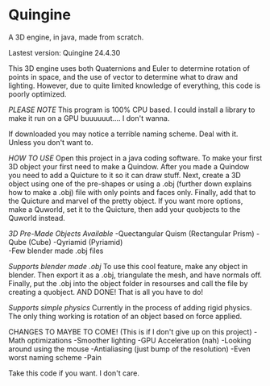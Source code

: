 # Quingine
A 3D engine, in java, made from scratch.

Lastest version: Quingine 24.4.30

This 3D engine uses both Quaternions and Euler to determine rotation of points in space,
and the use of vector to determine what to draw and lighting.
However, due to quite limited knowledge of everything,
this code is poorly optimized.

*PLEASE NOTE*
This program is 100% CPU based. I could install a library to
make it run on a GPU buuuuuut.... I don't wanna.

If downloaded you may notice a terrible naming scheme.
Deal with it. Unless you don't want to.

*HOW TO USE*
Open this project in a java coding software. To make your first 3D object your first need to make a Quindow.
After you made a Quindow you need to add a Quicture to it so it can draw stuff. Next, create a 3D object 
using one of the pre-shapes or using a .obj (further down explains how to make a .obj) file with only points and faces only. Finally, add that to 
the Quicture and marvel of the pretty object. If you want more options, make a Quworld, set it to the Quicture, then add your quobjects to the
Quworld instead.

*3D Pre-Made Objects Available*
-Quectangular Quism (Rectangular Prism)
-Qube (Cube)
-Qyriamid (Pyriamid)\
-Few blender made .obj files

*Supports blender made .obj*
To use this cool feature, make any object in blender. Then export it as a .obj, triangulate the mesh, and have normals off. Finally, put the .obj into the
object folder in resourses and call the file by creating a quobject. AND DONE! That is all you have to do! 

*Supports simple physics*
Currently in the process of adding rigid physics. The only thing working is rotation of an object based on
force applied.

CHANGES TO MAYBE TO COME! (This is if I don't give up on this project)
-Math optimizations
-Smoother lighting
-GPU Acceleration (nah)
-Looking around using the mouse
-Antialiasing (just bump of the resolution)
-Even worst naming scheme
-Pain

Take this code if you want. I don't care.
